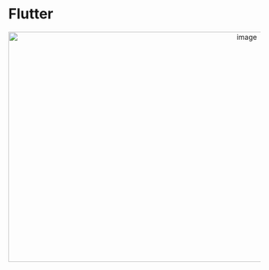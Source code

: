 # Flutter

<p align="center">
<img width="937" height="461" alt="image" src="https://github.com/user-attachments/assets/d73b1066-2889-412a-a4c1-4dbeba9f85c3" />
</p>

